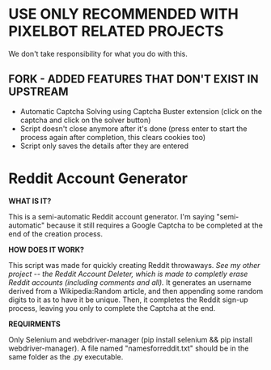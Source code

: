 # USE ONLY RECOMMENDED WITH PIXELBOT RELATED PROJECTS
We don't take responsibility for what you do with this.

## FORK - ADDED FEATURES THAT DON'T EXIST IN UPSTREAM
- Automatic Captcha Solving using Captcha Buster extension (click on the captcha and click on the solver button)
- Script doesn't close anymore after it's done (press enter to start the process again after completion, this clears cookies too)
- Script only saves the details after they are entered

# Reddit Account Generator
 **WHAT IS IT?**
 
 This is a semi-automatic Reddit account generator. I'm saying "semi-automatic" because it still requires a Google Captcha to be completed at the end of the creation process.
 
 **HOW DOES IT WORK?**
 
 This script was made for quickly creating Reddit throwaways. _See my other project -- the Reddit Account Deleter, which is made to completly erase Reddit accounts (including comments and all)._
 It generates an username derived from a Wikipedia:Random article, and then appending some random digits to it as to have it be unique. Then, it completes the Reddit sign-up process, leaving you only to complete the Captcha at the end.
 
 **REQUIRMENTS**
 
 Only Selenium and webdriver-manager (pip install selenium && pip install webdriver-manager).
 A file named "namesforreddit.txt" should be in the same folder as the .py executable.
